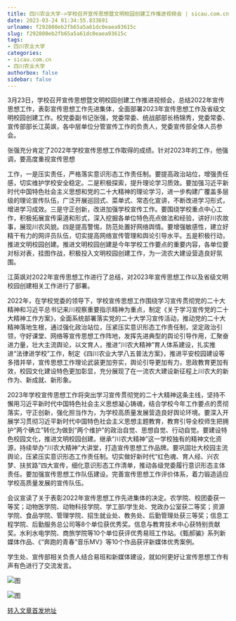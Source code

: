 ```yaml
---
title: 四川农业大学->学校召开宣传思想暨文明校园创建工作推进视频会 | sicau.com.cn
date: 2023-03-24 01:34:55.833691
urlname: f292800eb2fb65a5a61dc0eaea93615c
slug: f292800eb2fb65a5a61dc0eaea93615c
tags: 
- 四川农业大学
categories:
- sicau.com.cn
- 四川农业大学
authorbox: false
sidebar: false
---
```

3月23日，学校召开宣传思想暨文明校园创建工作推进视频会，总结2022年宣传思想工作，表彰宣传思想工作先进集体，全面部署2023年宣传思想工作及省级文明校园创建工作。校党委副书记张强，党委常委、统战部部长杨锦秀，党委常委、宣传部部长江英飒，各中层单位分管宣传工作的负责人，党委宣传部全体人员参会。

张强充分肯定了2022年学校宣传思想工作取得的成绩。针对2023年的工作，他强调，要高度重视宣传思想
<!--more-->
工作，一是压实责任，严格落实意识形态工作责任制。要提高政治站位，增强责任感，切实维护学校安全稳定。二是积极探索，提升理论学习质效。要加强习近平新时代中国特色社会主义思想和党的二十大精神的理论学习，进一步构建广覆盖多层级的理论宣传队伍，广泛开展巡回式、菜单式、常态化宣讲，不断改进学习形式，增进学习成效。三是守正创新，改进加强学校宣传工作。要围绕学校重点中心工作，积极拓展宣传渠道和形式，深入挖掘各单位特色亮点做法和经验，讲好川农故事，展现川农风貌。四是提高警惕，防范处置好网络舆情。要增强敏感性，建立好精干有力的网评员队伍，切实提高网络宣传管理和舆论引导水平。五是积极行动，推进文明校园创建。推进文明校园创建是今年学校工作要点的重要内容，各单位要对标对表，挂图作战，积极投入文明校园创建工作，为一流农大建设营造良好氛围。

江英飒对2022年宣传思想工作进行了总结，对2023年宣传思想工作以及省级文明校园创建相关工作进行了部署。

2022年，在学校党委的领导下，学校宣传思想工作围绕学习宣传贯彻党的二十大精神和习近平总书记来川视察重要指示精神为重点，制定《关于学习宣传党的二十大精神工作方案》，全面系统部署落实党的二十大学习宣传活动，推动党的二十大精神落地生根，通过强化政治站位，压紧压实意识形态工作责任制，坚定政治引领，守好课堂、网络等宣传思想工作阵地，发挥先进典型的舆论引导作用，汇聚奋进力量，壮大主流舆论，以文育人，推进“川农大精神”育人体系建设，扎实推进“法律进学校”工作，制定《四川农业大学八五普法方案》，推进平安校园建设等多措并举，宣传思想工作理论武装更加夯实，舆论引导更加有力，思政教育更加有效，校园文化建设特色更加彰显，充分展现了在一流农大建设新征程上川农大的新作为、新成就、新形象。

2023年学校宣传思想工作将突出学习宣传贯彻党的二十大精神这条主线，坚持不懈用习近平新时代中国特色社会主义思想凝心铸魂，结合学校今年工作要点的贯彻落实，守正创新，强化担当作为，为学校高质量发展营造良好舆论环境。要深入开展学习贯彻习近平新时代中国特色社会主义思想主题教育，教育引导全校师生把拥护“两个确立”转化为做到“两个维护”的政治自觉、思想自觉、行动自觉。要建设特色校园文化，推进文明校园创建。继承“川农大精神”这一学校独有的精神文化资源，持续举办“川农大精神”大讲堂，打造宣传思想工作品牌。要巩固壮大校园主流舆论，压紧压实意识形态工作责任制。切实做好新时代“红色魂、育人经、兴农梦、扶贫路”四大宣传，细化意识形态工作清单，推动各级党委履行意识形态主体责任。要加强宣传思想工作队伍建设。完善宣传思想工作评价体系，着力锻造适应学校高质量发展的宣传队伍。

会议宣读了关于表彰2022年宣传思想工作先进集体的决定。农学院、校团委获一等奖；动物医学院、动物科技学院、学工部/学生处、党政办公室获二等奖；资源学院、食品学院、管理学院、招生就业处、教务处、后勤管理处获三等奖；信息工程学院、后勤服务总公司等8个单位获优秀奖。信息与教育技术中心获特别贡献奖。水利水电学院、商旅学院等10个单位获评优秀易班工作站。《甄郝骗》系列新媒体作品、《“奔跑的青春”音乐MV》等10个作品获评新媒体优秀案例。

学生处、宣传部相关负责人结合易班和新媒体建设，就如何更好让宣传思想工作有声有色进行了交流发言。

![图](https://news.sicau.edu.cn/__local/E/DA/8C/80E380D5C47FF1A82F0865B51FB_D924F898_AF21D.png)

![图](https://news.sicau.edu.cn/__local/3/0E/D0/3E4747533C3C2078180D04F165D_0257DD07_A6131.png)

[转入文章首发地址](https://news.sicau.edu.cn/info/1135/71494.htm)